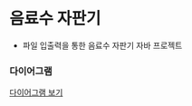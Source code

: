 # 음료수 자판기
- 파일 입출력을 통한 음료수 자판기 자바 프로젝트

### 다이어그램
[다이어그램 보기](https://github.com/jinjaehyuk/TIL/blob/main/vendingMachine/vendingMachine.drawio) 
